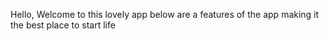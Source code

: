 Hello, 
Welcome to this lovely app below are a features of the app making it the best place to start life
